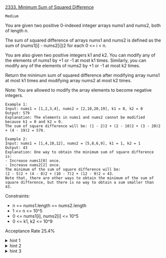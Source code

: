 [2333. Minimum Sum of Squared Difference](https://leetcode.com/problems/minimum-sum-of-squared-difference/)

`Medium`

You are given two positive 0-indexed integer arrays nums1 and nums2, both of length n.

The sum of squared difference of arrays nums1 and nums2 is defined as the sum of (nums1[i] - nums2[i])2 for each 0 <= i < n.

You are also given two positive integers k1 and k2. You can modify any of the elements of nums1 by +1 or -1 at most k1 times. Similarly, you can modify any of the elements of nums2 by +1 or -1 at most k2 times.

Return the minimum sum of squared difference after modifying array nums1 at most k1 times and modifying array nums2 at most k2 times.

Note: You are allowed to modify the array elements to become negative integers.

```
Example 1:
Input: nums1 = [1,2,3,4], nums2 = [2,10,20,19], k1 = 0, k2 = 0
Output: 579
Explanation: The elements in nums1 and nums2 cannot be modified because k1 = 0 and k2 = 0. 
The sum of square difference will be: (1 - 2)2 + (2 - 10)2 + (3 - 20)2 + (4 - 19)2 = 579.

Example 2:
Input: nums1 = [1,4,10,12], nums2 = [5,8,6,9], k1 = 1, k2 = 1
Output: 43
Explanation: One way to obtain the minimum sum of square difference is: 
- Increase nums1[0] once.
- Increase nums2[2] once.
The minimum of the sum of square difference will be: 
(2 - 5)2 + (4 - 8)2 + (10 - 7)2 + (12 - 9)2 = 43.
Note that, there are other ways to obtain the minimum of the sum of square difference, but there is no way to obtain a sum smaller than 43.
``` 

Constraints:

- n == nums1.length == nums2.length
- 1 <= n <= 10^5
- 0 <= nums1[i], nums2[i] <= 10^5
- 0 <= k1, k2 <= 10^9

Acceptance Rate
25.4%

<details>
<summary>hint 1</summary>

There is no difference between the purpose of k1 and k2. Adding +1 to one element in nums1 is same as performing -1 to one element in nums2, and vice versa.

</details>

<details>
<summary>hint 2</summary>

Reduce the sum of squared difference greedily. One operation of k should use the index that has the current maximum difference.

</details>

<details>
<summary>hint 3</summary>

Binary search the maximum difference for the final result.

</details>